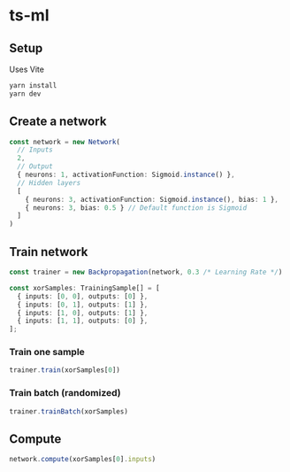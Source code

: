 # ts-ml

## Setup

Uses Vite

```bash
yarn install
yarn dev
```

## Create a network

```ts
const network = new Network(
  // Inputs
  2,
  // Output
  { neurons: 1, activationFunction: Sigmoid.instance() },
  // Hidden layers
  [
    { neurons: 3, activationFunction: Sigmoid.instance(), bias: 1 },
    { neurons: 3, bias: 0.5 } // Default function is Sigmoid
  ]
)
```

## Train network

```ts
const trainer = new Backpropagation(network, 0.3 /* Learning Rate */)

const xorSamples: TrainingSample[] = [
  { inputs: [0, 0], outputs: [0] },
  { inputs: [0, 1], outputs: [1] },
  { inputs: [1, 0], outputs: [1] },
  { inputs: [1, 1], outputs: [0] },
];
```

### Train one sample

```ts
trainer.train(xorSamples[0])
```

### Train batch (randomized)

```ts
trainer.trainBatch(xorSamples)
```

## Compute

```ts
network.compute(xorSamples[0].inputs)
```
